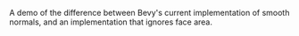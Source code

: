 A demo of the difference between Bevy's current implementation of smooth 
normals, and an implementation that ignores face area.